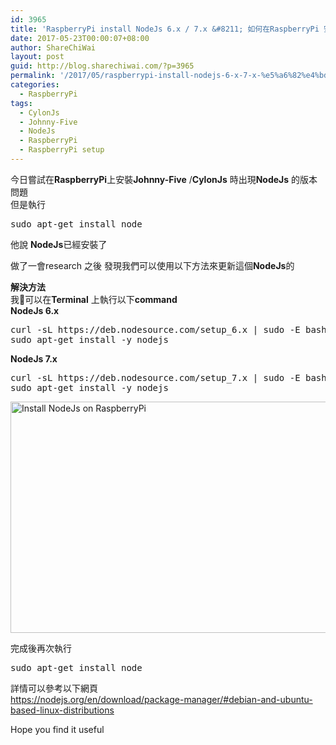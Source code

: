 ```yaml
---
id: 3965
title: 'RaspberryPi install NodeJs 6.x / 7.x &#8211; 如何在RaspberryPi 安裝 NodeJs'
date: 2017-05-23T00:00:07+08:00
author: ShareChiWai
layout: post
guid: http://blog.sharechiwai.com/?p=3965
permalink: '/2017/05/raspberrypi-install-nodejs-6-x-7-x-%e5%a6%82%e4%bd%95%e5%9c%a8raspberrypi-%e5%ae%89%e8%a3%9d-nodejs/'
categories:
  - RaspberryPi
tags:
  - CylonJs
  - Johnny-Five
  - NodeJs
  - RaspberryPi
  - RaspberryPi setup
---
```

今日嘗試在**RaspberryPi**上安裝**Johnny-Five** /**CylonJs** 時出現**NodeJs** 的版本問題  
但是執行

<pre>sudo apt-get install node
</pre>

他說 **NodeJs**已經安裝了

做了一會research 之後 發現我們可以使用以下方法來更新這個**NodeJs**的

**解決方法**  
我𠍒可以在**Terminal** 上執行以下**command**  
**NodeJs 6.x**

<pre>curl -sL https://deb.nodesource.com/setup_6.x | sudo -E bash -
sudo apt-get install -y nodejs
</pre>

**NodeJs 7.x**

<pre>curl -sL https://deb.nodesource.com/setup_7.x | sudo -E bash -
sudo apt-get install -y nodejs
</pre>

[<img class="alignnone size-large wp-image-3967" src="https://i0.wp.com/blog.sharechiwai.com/wp-content/uploads/2017/04/InstallNodeJsRaspberry.png?resize=625%2C370" alt="Install NodeJs on RaspberryPi" width="625" height="370" srcset="https://i0.wp.com/blog.sharechiwai.com/wp-content/uploads/2017/04/InstallNodeJsRaspberry.png?resize=1024%2C607 1024w, https://i0.wp.com/blog.sharechiwai.com/wp-content/uploads/2017/04/InstallNodeJsRaspberry.png?resize=300%2C178 300w, https://i0.wp.com/blog.sharechiwai.com/wp-content/uploads/2017/04/InstallNodeJsRaspberry.png?resize=768%2C455 768w, https://i0.wp.com/blog.sharechiwai.com/wp-content/uploads/2017/04/InstallNodeJsRaspberry.png?resize=624%2C370 624w, https://i0.wp.com/blog.sharechiwai.com/wp-content/uploads/2017/04/InstallNodeJsRaspberry.png?w=1318 1318w, https://i0.wp.com/blog.sharechiwai.com/wp-content/uploads/2017/04/InstallNodeJsRaspberry.png?w=1250 1250w" sizes="(max-width: 625px) 100vw, 625px" data-recalc-dims="1" />](https://i0.wp.com/blog.sharechiwai.com/wp-content/uploads/2017/04/InstallNodeJsRaspberry.png)

完成後再次執行

<pre>sudo apt-get install node
</pre>

詳情可以參考以下網頁  
<https://nodejs.org/en/download/package-manager/#debian-and-ubuntu-based-linux-distributions>

Hope you find it useful
